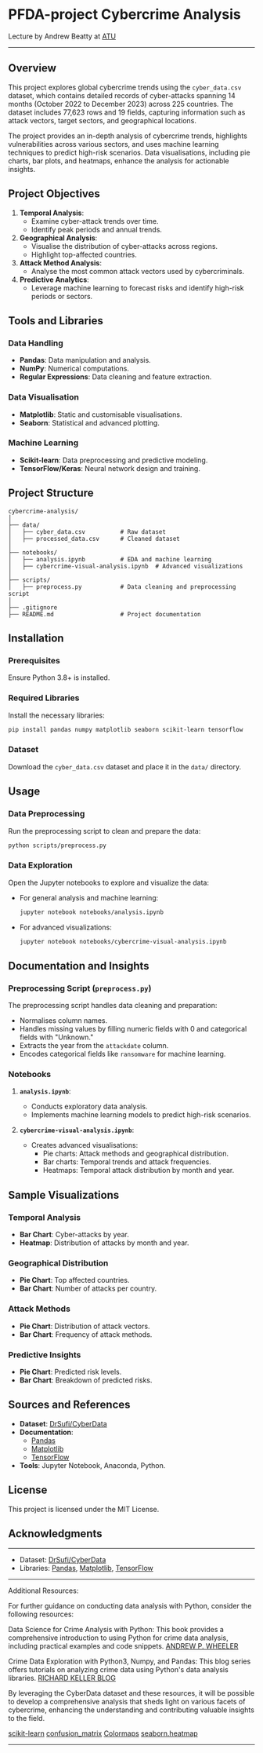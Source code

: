 # PFDA-project **Cybercrime Analysis**

Lecture by Andrew Beatty at [ATU](https://www.atu.ie/)

***

## Overview

This project explores global cybercrime trends using the `cyber_data.csv` dataset, which contains detailed records of cyber-attacks spanning 14 months (October 2022 to December 2023) across 225 countries. The dataset includes 77,623 rows and 19 fields, capturing information such as attack vectors, target sectors, and geographical locations.

The project provides an in-depth analysis of cybercrime trends, highlights vulnerabilities across various sectors, and uses machine learning techniques to predict high-risk scenarios. Data visualisations, including pie charts, bar plots, and heatmaps, enhance the analysis for actionable insights.

## Project Objectives

1. **Temporal Analysis**:
   - Examine cyber-attack trends over time.
   - Identify peak periods and annual trends.
2. **Geographical Analysis**:
   - Visualise the distribution of cyber-attacks across regions.
   - Highlight top-affected countries.
3. **Attack Method Analysis**:
   - Analyse the most common attack vectors used by cybercriminals.
4. **Predictive Analytics**:
   - Leverage machine learning to forecast risks and identify high-risk periods or sectors.

## Tools and Libraries

### Data Handling
- **Pandas**: Data manipulation and analysis.
- **NumPy**: Numerical computations.
- **Regular Expressions**: Data cleaning and feature extraction.

### Data Visualisation
- **Matplotlib**: Static and customisable visualisations.
- **Seaborn**: Statistical and advanced plotting.

### Machine Learning
- **Scikit-learn**: Data preprocessing and predictive modeling.
- **TensorFlow/Keras**: Neural network design and training.

## Project Structure

```plaintext
cybercrime-analysis/
│
├── data/
│   ├── cyber_data.csv          # Raw dataset
│   ├── processed_data.csv      # Cleaned dataset
│
├── notebooks/
│   ├── analysis.ipynb          # EDA and machine learning
│   ├── cybercrime-visual-analysis.ipynb  # Advanced visualizations
│
├── scripts/
│   ├── preprocess.py           # Data cleaning and preprocessing script
│
├── .gitignore
├── README.md                   # Project documentation
```

## Installation

### Prerequisites

Ensure Python 3.8+ is installed.

### Required Libraries

Install the necessary libraries:

```bash
pip install pandas numpy matplotlib seaborn scikit-learn tensorflow
```


### Dataset

Download the `cyber_data.csv` dataset and place it in the `data/` directory.

## Usage

### Data Preprocessing

Run the preprocessing script to clean and prepare the data:

```bash
python scripts/preprocess.py
```

### Data Exploration

Open the Jupyter notebooks to explore and visualize the data:

- For general analysis and machine learning:
  ```bash
  jupyter notebook notebooks/analysis.ipynb
  ```

- For advanced visualizations:
  ```bash
  jupyter notebook notebooks/cybercrime-visual-analysis.ipynb
  ```

## Documentation and Insights

### Preprocessing Script (`preprocess.py`)

The preprocessing script handles data cleaning and preparation:
- Normalises column names.
- Handles missing values by filling numeric fields with 0 and categorical fields with "Unknown."
- Extracts the year from the `attackdate` column.
- Encodes categorical fields like `ransomware` for machine learning.

### Notebooks

1. **`analysis.ipynb`**:
   - Conducts exploratory data analysis.
   - Implements machine learning models to predict high-risk scenarios.

2. **`cybercrime-visual-analysis.ipynb`**:
   - Creates advanced visualisations:
     - Pie charts: Attack methods and geographical distribution.
     - Bar charts: Temporal trends and attack frequencies.
     - Heatmaps: Temporal attack distribution by month and year.

## Sample Visualizations

### Temporal Analysis
- **Bar Chart**: Cyber-attacks by year.
- **Heatmap**: Distribution of attacks by month and year.

### Geographical Distribution
- **Pie Chart**: Top affected countries.
- **Bar Chart**: Number of attacks per country.

### Attack Methods
- **Pie Chart**: Distribution of attack vectors.
- **Bar Chart**: Frequency of attack methods.

### Predictive Insights
- **Pie Chart**: Predicted risk levels.
- **Bar Chart**: Breakdown of predicted risks.


## Sources and References

- **Dataset**: [DrSufi/CyberData](https://github.com/DrSufi/CyberData)
- **Documentation**:
  - [Pandas](https://pandas.pydata.org/)
  - [Matplotlib](https://matplotlib.org/)
  - [TensorFlow](https://tensorflow.org/)
- **Tools**: Jupyter Notebook, Anaconda, Python.

## License

This project is licensed under the MIT License.

## Acknowledgments

***
- Dataset: [DrSufi/CyberData](https://github.com/DrSufi/CyberData)
- Libraries: [Pandas](https://pandas.pydata.org/), [Matplotlib](https://matplotlib.org/), [TensorFlow](https://tensorflow.org/)

***

Additional Resources:

For further guidance on conducting data analysis with Python, consider the following resources:

Data Science for Crime Analysis with Python: This book provides a comprehensive introduction to using Python for crime data analysis, 
including practical examples and code snippets. 
[ANDREW P. WHEELER](https://andrewpwheeler.com/wp-content/uploads/2024/03/ds_pythoncrimeanalysis_earlyrelease-1.pdf?utm_source=chatgpt.com)

Crime Data Exploration with Python3, Numpy, and Pandas: This blog series offers tutorials on analyzing crime data using Python's 
data analysis libraries. [RICHARD KELLER BLOG](https://blog.richardkeller.net/crime-data-exploration-with-python3-numpy-and-pandas-part-1/?utm_source=chatgpt.com)

By leveraging the CyberData dataset and these resources, it will be possible to develop a comprehensive analysis that sheds light on various facets of cybercrime, enhancing the understanding and contributing valuable insights to the field.

[scikit-learn](https://scikit-learn.org/1.5/modules/generated/sklearn.model_selection.train_test_split.html)
[confusion_matrix](https://scikit-learn.org/dev/modules/generated/sklearn.metrics.confusion_matrix.html)
[Colormaps](https://matplotlib.org/stable/users/explain/colors/colormaps.html)
[seaborn.heatmap](https://seaborn.pydata.org/generated/seaborn.heatmap.html)

***